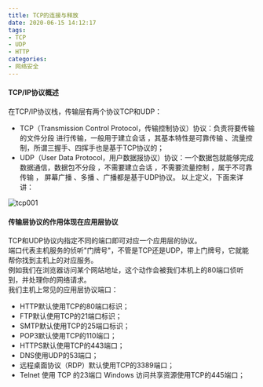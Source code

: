 ```yaml
---
title: TCP的连接与释放
date: 2020-06-15 14:12:17
tags:
- TCP
- UDP
- HTTP
categories:
- 网络安全
---
```

#### TCP/IP协议概述
在TCP/IP协议栈，传输层有两个协议TCP和UDP： 
- TCP（Transmission Control Protocol，传输控制协议）协议：负责将要传输的文件分段 进行传输，一般用于建立会话 ，其基本特性是可靠传输 、流量控制，所谓三握手、四挥手也是基于TCP协议的；
- UDP（User Data Protocol，用户数据报协议）协议：一个数据包就能够完成数据通信，数据包不分段 ，不需要建立会话 ，不需要流量控制 ，属于不可靠传输 ， 屏幕广播 、多播 、广播都是基于UDP协议。
以上定义，下面来详讲：

![tcp001](http://alivnram-test.oss-cn-beijing.aliyuncs.com/alivnblog/tcp001.jpg)

#### 传输层协议的作用体现在应用层协议
TCP和UDP协议内指定不同的端口即可对应一个应用层的协议。  
端口代表主机服务的侦听"门牌号"，不管是TCP还是UDP，带上门牌号，它就能帮你找到主机上的对应服务。  
例如我们在浏览器访问某个网站地址，这个动作会被我们本机上的80端口侦听到，并处理你的网络请求。  
我们主机上常见的应用层协议端口：  
- HTTP默认使用TCP的80端口标识；
- FTP默认使用TCP的21端口标识；
- SMTP默认使用TCP的25端口标识；
- POP3默认使用TCP的110端口；
- HTTPS默认使用TCP的443端口；
- DNS使用UDP的53端口；
- 远程桌面协议（RDP）默认使用TCP的3389端口；
- Telnet 使用 TCP 的23端口 Windows 访问共享资源使用TCP的445端口；